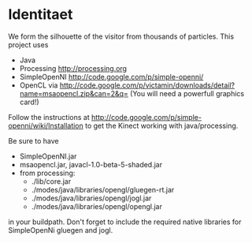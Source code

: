 # Identitaet

We form the silhouette of the visitor from thousands of particles. This project uses

* Java
* Processing http://processing.org
* SimpleOpenNI http://code.google.com/p/simple-openni/
* OpenCL via http://code.google.com/p/victamin/downloads/detail?name=msaopencl.zip&can=2&q= (You will need a powerfull graphics card!) 

Follow the instructions at http://code.google.com/p/simple-openni/wiki/Installation to get the Kinect working with java/processing. 

Be sure to have

* SimpleOpenNI.jar
* msaopencl.jar, javacl-1.0-beta-5-shaded.jar
* from processing:
    * ./lib/core.jar
    * ./modes/java/libraries/opengl/gluegen-rt.jar
    * ./modes/java/libraries/opengl/jogl.jar
    * ./modes/java/libraries/opengl/opengl.jar 

in your buildpath. Don't forget to include the required native libraries for SimpleOpenNi gluegen and jogl. 
